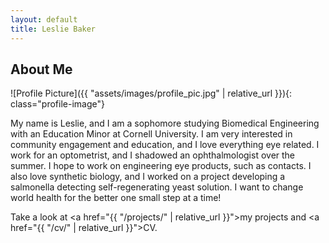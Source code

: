 ```yaml
---
layout: default
title: Leslie Baker
---
```


## About Me


![Profile Picture]({{ "assets/images/profile_pic.jpg" | relative_url }}){: class="profile-image"}

 
My name is Leslie, and I am a sophomore studying Biomedical Engineering with an Education Minor at Cornell University. I am very interested in community engagement and education, and I love everything eye related. I work for an optometrist, and I shadowed an ophthalmologist over the summer. I hope to work on engineering eye products, such as contacts. I also love synthetic biology, and I worked on a project developing a salmonella detecting self-regenerating yeast solution. I want to change world health for the better one small step at a time!

Take a look at <a href="{{ "/projects/" | relative_url }}">my projects</a> and <a href="{{ "/cv/" | relative_url }}">CV</a>.

